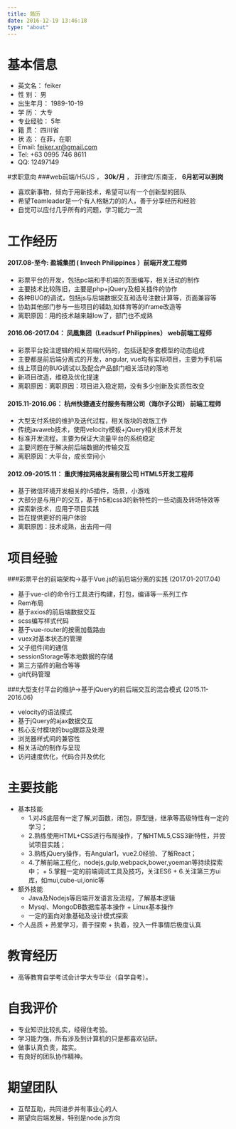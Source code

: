 ```yaml
---
title: 简历
date: 2016-12-19 13:46:18
type: "about"
---
```

# 基本信息
- 英文名：   feiker
- 性  别：   男
- 出生年月： 1989-10-19
- 学   历：  大专
- 专业经验： 5年
- 籍   贯： 四川省
- 状   态： 在菲，在职
- Email:    feiker.xr@gmail.com
- Tel:      +63 0995 746 8611
- QQ:     12497149

#求职意向
###web前端/H5/JS  ，  **30k/月**  ，  菲律宾/东南亚，    **6月初可以到岗**
- 喜欢新事物，倾向于用新技术，希望可以有一个创新型的团队
- 希望Teamleader是一个有人格魅力的的人，善于分享经历和经验
- 自觉可以应付几乎所有的问题，学习能力一流

# 工作经历
#### 2017.08-至今: 盈城集团 ( Invech Philippines ）前端开发工程师
- 彩票平台的开发，包括pc端和手机端的页面编写，相关活动的制作
- 主要技术比较陈旧，主要是php+jQuery及相关插件的协作
- 各种BUG的调试，包括js与后端数据交互和选号注数计算等，页面兼容等
- 协助其他部门参与一些项目的辅助,如体育等的iframe改造等
- 离职原因：用的技术越来越low了，部门也不成熟

#### 2016.06-2017.04： 凤凰集团（Leadsurf Philippines） web前端工程师
- 彩票平台投注逻辑的相关前端代码的，包括适配多套模型的动态组成
- 主要都是前后端分离式的开发，angular, vue均有实际项目，主要为手机端
- 线上项目的BUG调试以及配合产品部门相关活动的落地
- 新项目改造，维稳及优化提速
- 离职原因：离职原因：项目进入稳定期，没有多少创新及实质性改变

#### 2015.11-2016.06： 杭州快捷通支付服务有限公司（海尔子公司） 前端工程师
- 大型支付系统的维护及迭代过程，相关版块的改版工作
- 传统javaweb技术，使用velocity模板+jQuery相关技术开发
- 标准开发流程，主要为保证大流量平台的系统稳定
- 主要问题在于解决前后端数据的传输交互
- 离职原因：大平台，成长空间小

#### 2012.09-2015.11： 重庆博拉网络发展有限公司 HTML5开发工程师
- 基于微信环境开发相关的h5插件，场景，小游戏
- 大部分是与用户的交互，基于h5和css3的新特性的一些动画及转场特效等
- 探索新技术，应用于项目实践
- 旨在提供更好的用户体验
- 离职原因：技术成熟，出去闯一闯

# 项目经验
###彩票平台的前端架构->基于Vue.js的前后端分离的实践 (2017.01-2017.04)
- 基于vue-cli的命令行工具进行构建，打包，编译等一系列工作
- Rem布局
- 基于axios的前后端数据交互
- scss编写样式代码
- 基于vue-router的按需加载路由
- vuex对基本状态的管理
- 父子组件间的通信
- sessionStorage等本地数据的存储
- 第三方插件的融合等等
- git代码管理

###大型支付平台的维护->基于jQuery的前后端交互的混合模式 (2015.11-2016.06)
- velocity的语法模式
- 基于jQuery的ajax数据交互
- 核心支付模块的bug跟踪及处理
- 浏览器样式间的兼容性
- 相关活动的制作与呈现
- 访问速度优化，代码合并及优化

# 主要技能
- 基本技能
	+ 1.对JS底层有一定了解,对函数，闭包，原型链，继承等高级特性有一定的学习；
	+ 2.熟练使用HTML+CSS进行布局操作，了解HTML5,CSS3新特性，并尝试项目实践；
	+ 3.熟练jQuery操作，有Angular1，vue2.0经验、了解React；
	+ 4.了解前端工程化，nodejs,gulp,webpack,bower,yoeman等持续探索中；
            + 5.掌握一定的前端调试工具及技巧，关注ES6
            + 6.关注第三方ui库，如mui,cube-ui,ionic等
- 额外技能
	+ Java及Nodejs等后端开发语言及流程，了解基本逻辑
	+ Mysql、MongoDB数据库基本操作
            + Linux基本操作
	+ 一定的面向对象基础及设计模式探索
- 个人品质
            + 热爱学习，善于探索
            + 执着，投入一件事情后极度认真

# 教育经历
- 高等教育自学考试会计学大专毕业（自学自考）。

# 自我评价
- 专业知识比较扎实，经得住考验。
- 学习能力强，所有涉及到计算机的只是都喜欢钻研。
- 做事认真负责，踏实。
- 有良好的团队协作精神。

# 期望团队
- 互帮互助，共同进步并有事业心的人
- 期望向后端发展，特别是node.js方向



